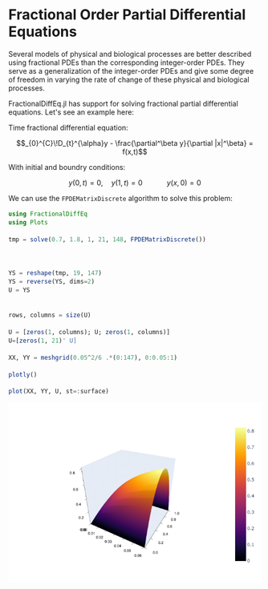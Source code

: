 # Fractional Order Partial Differential Equations

Several models of physical and biological processes are better described using fractional PDEs than the corresponding integer-order PDEs. They serve as a generalization of the integer-order PDEs and give some degree of freedom in varying the rate of change of these physical and biological processes.

FractionalDiffEq.jl has support for solving fractional partial differential equations. Let's see an example here:

Time fractional differential equation:

```math
_{0}^{C}\!D_{t}^{\alpha}y - \frac{\partial^\beta y}{\partial |x|^\beta} = f(x,t)
```

With initial and boundry conditions:

```math
y(0,t) = 0, \quad y(1,t) = 0 \qquad  \quad y(x,0) = 0
```

We can use the ```FPDEMatrixDiscrete``` algorithm to solve this problem:

```julia
using FractionalDiffEq
using Plots

tmp = solve(0.7, 1.8, 1, 21, 148, FPDEMatrixDiscrete())



YS = reshape(tmp, 19, 147)
YS = reverse(YS, dims=2)
U = YS


rows, columns = size(U)

U = [zeros(1, columns); U; zeros(1, columns)]
U=[zeros(1, 21)' U]

XX, YY = meshgrid(0.05^2/6 .*(0:147), 0:0.05:1)

plotly()

plot(XX, YY, U, st=:surface)
```

![Diffusion](./assets/diffusion.png)